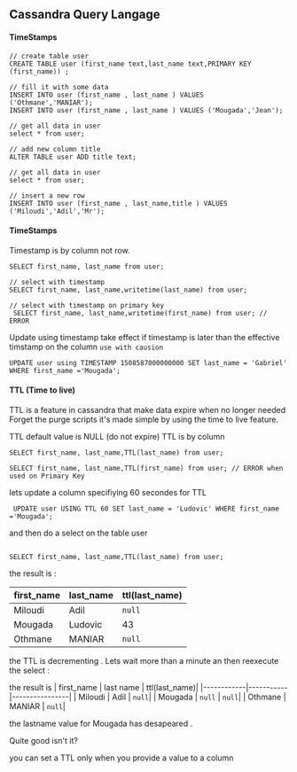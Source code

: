 ## Cassandra Query Langage


#### TimeStamps

```
// create table user
CREATE TABLE user (first_name text,last_name text,PRIMARY KEY (first_name)) ;

// fill it with some data
INSERT INTO user (first_name , last_name ) VALUES ('Othmane','MANIAR');
INSERT INTO user (first_name , last_name ) VALUES ('Mougada','Jean');

// get all data in user
select * from user;

// add new column title
ALTER TABLE user ADD title text;

// get all data in user
select * from user;

// insert a new row
INSERT INTO user (first_name , last_name,title ) VALUES ('Miloudi','Adil','Mr');

```
#### TimeStamps

Timestamp is by column not row.

```
SELECT first_name, last_name from user;

// select with timestamp
SELECT first_name, last_name,writetime(last_name) from user;

// select with timestamp on primary key 
 SELECT first_name, last_name,writetime(first_name) from user; // ERROR

```

Update using timestamp take effect if timestamp is later than the effective timstamp on the column
`use with causion`

```
UPDATE user using TIMESTAMP 1508587000000000 SET last_name = 'Gabriel' WHERE first_name ='Mougada';

```

#### TTL (Time to live)

TTL is a feature in cassandra that make data expire when no longer needed
Forget the purge scripts it's made simple by using the time to live feature.

TTL default value is NULL (do not expire)
TTL is by column


```
SELECT first_name, last_name,TTL(last_name) from user;

SELECT first_name, last_name,TTL(first_name) from user; // ERROR when used on Primary Key
```

lets update a column specifiying 60 secondes for TTL

```
 UPDATE user USING TTL 60 SET last_name = 'Ludovic' WHERE first_name ='Mougada';

```
and then do a select on the table user

```

SELECT first_name, last_name,TTL(last_name) from user;
```
the result is :

| first_name | last_name | ttl(last_name)|
|------------|-----------|----------------|
|    Miloudi |      Adil |           `null`|
|    Mougada |   Ludovic |             43|
|    Othmane |    MANIAR |           `null`|

the TTL is decrementing .
Lets wait more than a minute an then reexecute the select :

the result is 
| first_name | last name | ttl(last_name)|
|------------|-----------|----------------|
|    Miloudi |      Adil |           `null`|
|    Mougada |      `null` |           `null`|
|    Othmane |    MANIAR |           `null`|

the lastname value for Mougada has desapeared .


Quite good isn't it? 

you can set a TTL only when you provide a value to a column 


